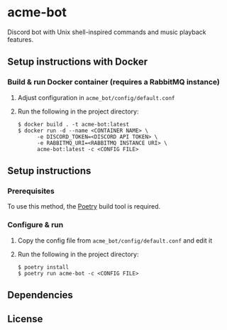 # acme-bot

Discord bot with Unix shell-inspired commands and music playback features.

Setup instructions with Docker
-----------

### Build & run Docker container (requires a RabbitMQ instance)

1. Adjust configuration in `acme_bot/config/default.conf`
2. Run the following in the project directory:

    ```console
    $ docker build . -t acme-bot:latest
    $ docker run -d --name <CONTAINER NAME> \
          -e DISCORD_TOKEN=<DISCORD API TOKEN> \
          -e RABBITMQ_URI=<RABBITMQ INSTANCE URI> \
          acme-bot:latest -c <CONFIG FILE>
    ```

Setup instructions
-----------

### Prerequisites

To use this method, the [Poetry](https://python-poetry.org) build tool is required.

### Configure & run

1. Copy the config file from `acme_bot/config/default.conf` and edit it
2. Run the following in the project directory:

    ```console
   $ poetry install
   $ poetry run acme-bot -c <CONFIG FILE>
    ```

Dependencies
------------

License
-------

